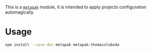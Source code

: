 This is a [`metapak`](https://github.com/nfroidure/metapak) module,
 it is intended to apply projects configuration automagically.

# Usage

```sh
npm install --save-dev metapak metapak-thomassloboda
```
